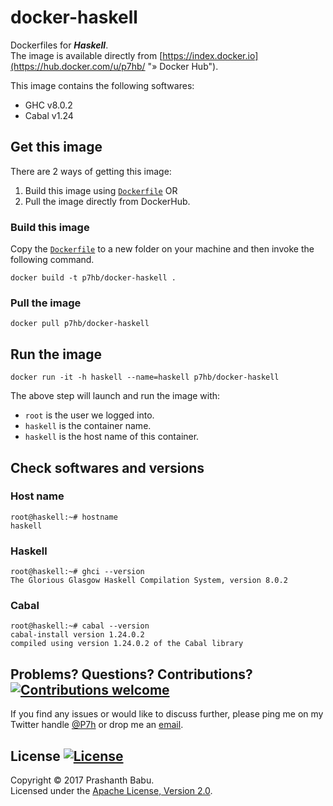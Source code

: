 # docker-haskell

Dockerfiles for ***Haskell***.<br>
The image is available directly from [https://index.docker.io](https://hub.docker.com/u/p7hb/ "» Docker Hub").

This image contains the following softwares:

* GHC v8.0.2
* Cabal v1.24 

## Get this image
There are 2 ways of getting this image:

1. Build this image using [`Dockerfile`](Dockerfile) OR
2. Pull the image directly from DockerHub.

### Build this image
Copy the [`Dockerfile`](Dockerfile) to a new folder on your machine and then invoke the following command.

    docker build -t p7hb/docker-haskell .

### Pull the image

    docker pull p7hb/docker-haskell


## Run the image

    docker run -it -h haskell --name=haskell p7hb/docker-haskell


The above step will launch and run the image with:

* `root` is the user we logged into.
* `haskell` is the container name.
* `haskell` is the host name of this container. 

## Check softwares and versions

### Host name

    root@haskell:~# hostname
    haskell

### Haskell

    root@haskell:~# ghci --version
	The Glorious Glasgow Haskell Compilation System, version 8.0.2

### Cabal

    root@haskell:~# cabal --version
    cabal-install version 1.24.0.2
	compiled using version 1.24.0.2 of the Cabal library


## Problems? Questions? Contributions? [![Contributions welcome](https://img.shields.io/badge/contributions-welcome-brightgreen.svg?style=flat)](http://p7h.org/contact/)
If you find any issues or would like to discuss further, please ping me on my Twitter handle [@P7h](http://twitter.com/P7h "» @P7h") or drop me an [email](http://p7h.org/contact/ "» Contact me").


## License [![License](http://img.shields.io/:license-apache-blue.svg)](http://www.apache.org/licenses/LICENSE-2.0.html)
Copyright &copy; 2017 Prashanth Babu.<br>
Licensed under the [Apache License, Version 2.0](http://www.apache.org/licenses/LICENSE-2.0).
